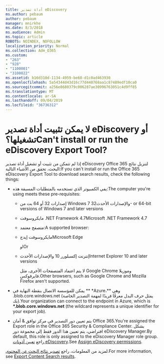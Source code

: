 ```yaml
---
title: أداة تصدير eDiscovery
ms.author: pebaum
author: pebaum
manager: mnirkhe
ms.date: 8/3/2018
ms.audience: Admin
ms.topic: article
ROBOTS: NOINDEX, NOFOLLOW
localization_priority: Normal
ms.collection: Adm_O365
ms.custom:
- "263"
- "928"
- "1100001"
- "3100022"
ms.assetid: b16d310d-1134-4959-be68-d1c0ad463930
ms.openlocfilehash: 5a54344d43d16c77d440768aa1c87489edf10ca0
ms.sourcegitcommit: a256e8680379c006287ae30996763051c4d9ff85
ms.translationtype: MT
ms.contentlocale: ar-SA
ms.lasthandoff: 09/04/2019
ms.locfileid: "36736312"
---
```

# <a name="cant-install-or-run-the-ediscovery-export-tool"></a><span data-ttu-id="c5ca5-102">لا يمكن تثبيت أداة تصدير eDiscovery أو تشغيلها؟</span><span class="sxs-lookup"><span data-stu-id="c5ca5-102">Can't install or run the eDiscovery Export Tool?</span></span>

<span data-ttu-id="c5ca5-103">إذا لم تتمكن من تثبيت أو تشغيل أداة تصدير eDiscovery Office 365 لتنزيل نتائج البحث، تحقق من الأشياء التالية:</span><span class="sxs-lookup"><span data-stu-id="c5ca5-103">If you can't install or run the Office 365 eDiscovery Export Tool to download search results, check the following things:</span></span>
  
- <span data-ttu-id="c5ca5-104">يفي الكمبيوتر الذي تستخدمه بالمتطلبات المسبقة هذه:</span><span class="sxs-lookup"><span data-stu-id="c5ca5-104">The computer you're using meets these pre-requisites:</span></span>

  - <span data-ttu-id="c5ca5-105">إصدارات 32 أو 64 بت من Windows 7 والإصدارات الأحدث</span><span class="sxs-lookup"><span data-stu-id="c5ca5-105">32- or 64-bit versions of Windows 7 and later versions</span></span>

  - <span data-ttu-id="c5ca5-106">مايكروسوفت .NET Framework 4.7</span><span class="sxs-lookup"><span data-stu-id="c5ca5-106">Microsoft .NET Framework 4.7</span></span>

  - <span data-ttu-id="c5ca5-107">متصفح معتمد:</span><span class="sxs-lookup"><span data-stu-id="c5ca5-107">A supported browser:</span></span>

  - <span data-ttu-id="c5ca5-108">مايكروسوفت إيدج</span><span class="sxs-lookup"><span data-stu-id="c5ca5-108">Microsoft Edge</span></span>

    <span data-ttu-id="c5ca5-109">او</span><span class="sxs-lookup"><span data-stu-id="c5ca5-109">Or</span></span>

  - <span data-ttu-id="c5ca5-110">إنترنت إكسبلورر 10 والإصدارات الأحدث</span><span class="sxs-lookup"><span data-stu-id="c5ca5-110">Internet Explorer 10 and later versions</span></span>

    <span data-ttu-id="c5ca5-111">لا يتم اعتماد المتصفحات الأخرى، مثل Google Chrome وموزيلا فايرفوكس.</span><span class="sxs-lookup"><span data-stu-id="c5ca5-111">Other browsers, such as Google Chrome and Mozilla Firefox aren't supported.</span></span>

- <span data-ttu-id="c5ca5-112">يمكن للمؤسسة الاتصال بنقطة النهاية في \*\* \*Azure،\*\* وهي .blob.core.windows.net (يمثل حرف البدل معرفًا فريدًا لمهمة التصدير الخاصة بك).</span><span class="sxs-lookup"><span data-stu-id="c5ca5-112">Your organization can connect to the endpoint in Azure, which is **\*.blob.core.windows.net** (the wildcard represents a unique identifier for your export job).</span></span>

- <span data-ttu-id="c5ca5-113">يتم تعيين دور التصدير في مركز توافق &amp; أمان Office 365.</span><span class="sxs-lookup"><span data-stu-id="c5ca5-113">You're assigned the Export role in the Office 365 Security &amp; Compliance Center.</span></span> <span data-ttu-id="c5ca5-114">بشكل افتراضي، يتم تعيين هذا الدور فقط إلى مجموعة دور eDiscovery Manager.</span><span class="sxs-lookup"><span data-stu-id="c5ca5-114">By default, this role is only assigned to the eDiscovery Manager role group.</span></span> <span data-ttu-id="c5ca5-115">راجع [تعيين أذونات eDiscovery](https://docs.microsoft.com/office365/securitycompliance/assign-ediscovery-permissions).</span><span class="sxs-lookup"><span data-stu-id="c5ca5-115">See [Assign eDiscovery permissions](https://docs.microsoft.com/office365/securitycompliance/assign-ediscovery-permissions).</span></span>

<span data-ttu-id="c5ca5-116">لمزيد من المعلومات، راجع [تصدير نتائج البحث عن المحتوى](https://docs.microsoft.com/office365/securitycompliance/export-search-results).</span><span class="sxs-lookup"><span data-stu-id="c5ca5-116">For more information, see [Export Content Search results](https://docs.microsoft.com/office365/securitycompliance/export-search-results).</span></span>
  